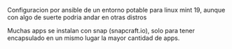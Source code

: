 Configuracion por ansible de un entorno potable para linux mint 19, aunque con algo de suerte podria andar en otras distros

Muchas apps se instalan con snap (snapcraft.io), solo para tener encapsulado en un mismo lugar la mayor cantidad de apps.
